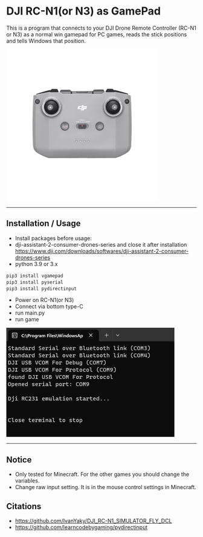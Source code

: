 DJI RC-N1(or N3) as GamePad
===============

This is a program that connects to your DJI Drone Remote Controller (RC-N1 or N3) as a normal win gamepad for PC games,
reads the stick positions and tells Windows that position.

<img height="400" src="DJI-RC-N1-Remote-Controller.png" width="400"/>

-----------------------------------------------------------------------------
## Installation / Usage
- Install packages before usage:
- dji-assistant-2-consumer-drones-series and close it after installation https://www.dji.com/downloads/softwares/dji-assistant-2-consumer-drones-series
- python 3.9 or 3.x

``` bash
pip3 install vgamepad
pip3 install pyserial
pip3 install pydirectinput
```

- Power on RC-N1(or N3)
- Connect via bottom type-C
- run main.py
- run game

![](connect_ok.png)

-----------------------------------------------------------------------------
## Notice
- Only tested for Minecraft. For the other games you should change the variables.
- Change raw input setting. It is in the mouse control settings in Minecraft.

## Citations
- https://github.com/IvanYaky/DJI_RC-N1_SIMULATOR_FLY_DCL
-  https://github.com/learncodebygaming/pydirectinput
